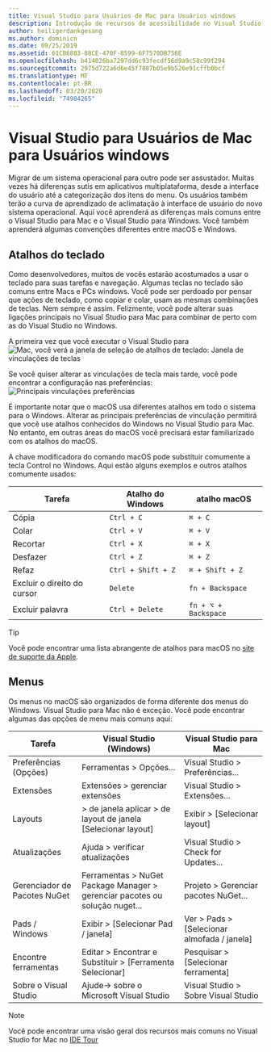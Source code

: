 ```yaml
---
title: Visual Studio para Usuários de Mac para Usuários windows
description: Introdução de recursos de acessibilidade no Visual Studio para Mac e como eles podem ser habilitados.
author: heiligerdankgesang
ms.author: dominicn
ms.date: 09/25/2019
ms.assetid: 61CB6883-08CE-470F-8599-6F7570DB756E
ms.openlocfilehash: b414026ba7297dd6c93fecdf56d9a9c58c99f294
ms.sourcegitcommit: 2975d722a6d6e45f7887b05e9b526e91cffb0bcf
ms.translationtype: MT
ms.contentlocale: pt-BR
ms.lasthandoff: 03/20/2020
ms.locfileid: "74984265"
---
```

# <a name="visual-studio-for-mac-for-windows-users"></a>Visual Studio para Usuários de Mac para Usuários windows

Migrar de um sistema operacional para outro pode ser assustador. Muitas vezes há diferenças sutis em aplicativos multiplataforma, desde a interface do usuário até a categorização dos itens do menu. Os usuários também terão a curva de aprendizado de aclimatação à interface de usuário do novo sistema operacional. Aqui você aprenderá as diferenças mais comuns entre o Visual Studio para Mac e o Visual Studio para Windows. Você também aprenderá algumas convenções diferentes entre macOS e Windows.

## <a name="keyboard-shortcuts"></a>Atalhos do teclado

Como desenvolvedores, muitos de vocês estarão acostumados a usar o teclado para suas tarefas e navegação. Algumas teclas no teclado são comuns entre Macs e PCs windows. Você pode ser perdoado por pensar que ações de teclado, como copiar e colar, usam as mesmas combinações de teclas. Nem sempre é assim. Felizmente, você pode alterar suas ligações principais no Visual Studio para Mac para combinar de perto com as do Visual Studio no Windows.

A primeira vez que você executar o Visual Studio para ![Mac, você verá a janela de seleção de atalhos de teclado: Janela de vinculações de teclas](media/ide-tour-2019-keyboard-shortcut.png)

Se você quiser alterar as vinculações de tecla mais tarde, você pode encontrar a configuração nas preferências: ![Principais vinculações preferências](media/customizing-the-ide-image10a.png)

É importante notar que o macOS usa diferentes atalhos em todo o sistema para o Windows. Alterar as principais preferências de vinculação permitirá que você use atalhos conhecidos do Windows no Visual Studio para Mac. No entanto, em outras áreas do macOS você precisará estar familiarizado com os atalhos do macOS.

A chave modificadora do comando macOS pode substituir comumente a tecla Control no Windows. Aqui estão alguns exemplos e outros atalhos comumente usados:

|Tarefa                   |Atalho do Windows         |atalho macOS      |
|-----------------------|-------------------------|--------------------|
|Cópia                   |`Ctrl + C`               |`⌘ + C`             |
|Colar                  |`Ctrl + V`               |`⌘ + V`             |
|Recortar                    |`Ctrl + X`               |`⌘ + X`             |
|Desfazer                   |`Ctrl + Z`               |`⌘ + Z`             |
|Refaz                   |`Ctrl + Shift + Z`       |`⌘ + Shift + Z`     |
|Excluir o direito do cursor |`Delete`                 |`fn + Backspace`    |
|Excluir palavra            |`Ctrl + Delete`          |`fn + ⌥ + Backspace`|

> [!TIP]
> Você pode encontrar uma lista abrangente de atalhos para macOS no [site de suporte da Apple](https://support.apple.com/en-us/HT201236).

## <a name="menus"></a>Menus

Os menus no macOS são organizados de forma diferente dos menus do Windows. Visual Studio para Mac não é exceção. Você pode encontrar algumas das opções de menu mais comuns aqui:

|Tarefa                   |Visual Studio (Windows)                                              |Visual Studio para Mac                |
|-----------------------|---------------------------------------------------------------------|-------------------------------------|
|Preferências (Opções)  |Ferramentas > Opções...                                                   |Visual Studio > Preferências...       |
|Extensões             |Extensões > gerenciar extensões                                       |Visual Studio > Extensões...        |
|Layouts                |> de janela aplicar > de layout de janela [Selecionar layout]                       |Exibir > [Selecionar layout]               |
|Atualizações                |Ajuda > verificar atualizações                                             |Visual Studio > Check for Updates... |
|Gerenciador de Pacotes NuGet  |Ferramentas > NuGet Package Manager > gerenciar pacotes ou solução nuget... |Projeto > Gerenciar pacotes NuGet...   |
|Pads / Windows         |Exibir > [Selecionar Pad / janela]                                         |Ver > Pads > [Selecionar almofada / janela]  |
|Encontre ferramentas             |Editar > Encontrar e Substituir > [Ferramenta Selecionar]                              |Pesquisar > [Selecionar ferramenta]               |
|Sobre o Visual Studio    |Ajude-> sobre o Microsoft Visual Studio                                 |Visual Studio > Sobre Visual Studio  

> [!NOTE]
> Você pode encontrar uma visão geral dos recursos mais comuns no Visual Studio for Mac no [IDE Tour](ide-tour.md)
